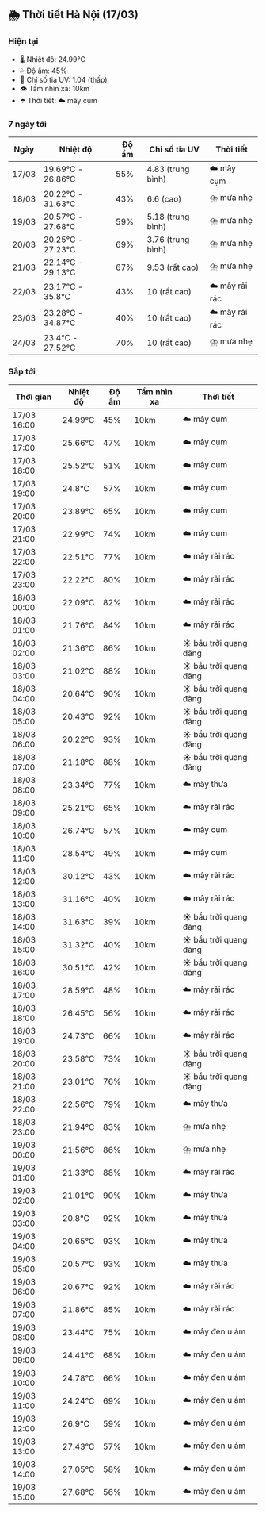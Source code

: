 ## 🌦️ Thời tiết Hà Nội (17/03)

### Hiện tại

- 🌡️ Nhiệt độ: 24.99℃
- 💦 Độ ẩm: 45%
- 🌟 Chỉ số tia UV: 1.04 (thấp)
- 👁️ Tầm nhìn xa: 10km
- ☂️ Thời tiết: ☁️ mây cụm

### 7 ngày tới

| Ngày | Nhiệt độ | Độ ẩm | Chỉ số tia UV | Thời tiết |
| --- | --- | --- | --- | --- |
| 17/03 | 19.69℃ - 26.86℃ | 55% | 4.83 (trung bình) | ☁️ mây cụm |
| 18/03 | 20.22℃ - 31.63℃ | 43% | 6.6 (cao) | ⛈️ mưa nhẹ |
| 19/03 | 20.57℃ - 27.68℃ | 59% | 5.18 (trung bình) | ⛈️ mưa nhẹ |
| 20/03 | 20.25℃ - 27.23℃ | 69% | 3.76 (trung bình) | ⛈️ mưa nhẹ |
| 21/03 | 22.14℃ - 29.13℃ | 67% | 9.53 (rất cao) | ⛈️ mưa nhẹ |
| 22/03 | 23.17℃ - 35.8℃ | 43% | 10 (rất cao) | ☁️ mây rải rác |
| 23/03 | 23.28℃ - 34.87℃ | 40% | 10 (rất cao) | ☁️ mây rải rác |
| 24/03 | 23.4℃ - 27.52℃ | 70% | 10 (rất cao) | ⛈️ mưa nhẹ |

### Sắp tới

| Thời gian | Nhiệt độ | Độ ẩm | Tầm nhìn xa | Thời tiết |
| --- | --- | --- | --- | --- |
| 17/03 16:00 | 24.99℃ | 45% | 10km | ☁️ mây cụm |
| 17/03 17:00 | 25.66℃ | 47% | 10km | ☁️ mây cụm |
| 17/03 18:00 | 25.52℃ | 51% | 10km | ☁️ mây cụm |
| 17/03 19:00 | 24.8℃ | 57% | 10km | ☁️ mây cụm |
| 17/03 20:00 | 23.89℃ | 65% | 10km | ☁️ mây cụm |
| 17/03 21:00 | 22.99℃ | 74% | 10km | ☁️ mây cụm |
| 17/03 22:00 | 22.51℃ | 77% | 10km | ☁️ mây rải rác |
| 17/03 23:00 | 22.22℃ | 80% | 10km | ☁️ mây rải rác |
| 18/03 00:00 | 22.09℃ | 82% | 10km | ☁️ mây rải rác |
| 18/03 01:00 | 21.76℃ | 84% | 10km | ☁️ mây rải rác |
| 18/03 02:00 | 21.36℃ | 86% | 10km | ☀️ bầu trời quang đãng |
| 18/03 03:00 | 21.02℃ | 88% | 10km | ☀️ bầu trời quang đãng |
| 18/03 04:00 | 20.64℃ | 90% | 10km | ☀️ bầu trời quang đãng |
| 18/03 05:00 | 20.43℃ | 92% | 10km | ☀️ bầu trời quang đãng |
| 18/03 06:00 | 20.22℃ | 93% | 10km | ☀️ bầu trời quang đãng |
| 18/03 07:00 | 21.18℃ | 88% | 10km | ☀️ bầu trời quang đãng |
| 18/03 08:00 | 23.34℃ | 77% | 10km | ☁️ mây thưa |
| 18/03 09:00 | 25.21℃ | 65% | 10km | ☁️ mây rải rác |
| 18/03 10:00 | 26.74℃ | 57% | 10km | ☁️ mây cụm |
| 18/03 11:00 | 28.54℃ | 49% | 10km | ☁️ mây cụm |
| 18/03 12:00 | 30.12℃ | 43% | 10km | ☁️ mây rải rác |
| 18/03 13:00 | 31.16℃ | 40% | 10km | ☁️ mây rải rác |
| 18/03 14:00 | 31.63℃ | 39% | 10km | ☀️ bầu trời quang đãng |
| 18/03 15:00 | 31.32℃ | 40% | 10km | ☀️ bầu trời quang đãng |
| 18/03 16:00 | 30.51℃ | 42% | 10km | ☀️ bầu trời quang đãng |
| 18/03 17:00 | 28.59℃ | 48% | 10km | ☁️ mây rải rác |
| 18/03 18:00 | 26.45℃ | 56% | 10km | ☁️ mây rải rác |
| 18/03 19:00 | 24.73℃ | 66% | 10km | ☁️ mây rải rác |
| 18/03 20:00 | 23.58℃ | 73% | 10km | ☀️ bầu trời quang đãng |
| 18/03 21:00 | 23.01℃ | 76% | 10km | ☀️ bầu trời quang đãng |
| 18/03 22:00 | 22.56℃ | 79% | 10km | ☁️ mây thưa |
| 18/03 23:00 | 21.94℃ | 83% | 10km | ⛈️ mưa nhẹ |
| 19/03 00:00 | 21.56℃ | 86% | 10km | ⛈️ mưa nhẹ |
| 19/03 01:00 | 21.33℃ | 88% | 10km | ☁️ mây rải rác |
| 19/03 02:00 | 21.01℃ | 90% | 10km | ☁️ mây thưa |
| 19/03 03:00 | 20.8℃ | 92% | 10km | ☁️ mây thưa |
| 19/03 04:00 | 20.65℃ | 93% | 10km | ☁️ mây thưa |
| 19/03 05:00 | 20.57℃ | 93% | 10km | ☁️ mây thưa |
| 19/03 06:00 | 20.67℃ | 92% | 10km | ☁️ mây rải rác |
| 19/03 07:00 | 21.86℃ | 85% | 10km | ☁️ mây rải rác |
| 19/03 08:00 | 23.44℃ | 75% | 10km | ☁️ mây đen u ám |
| 19/03 09:00 | 24.41℃ | 68% | 10km | ☁️ mây đen u ám |
| 19/03 10:00 | 24.78℃ | 66% | 10km | ☁️ mây đen u ám |
| 19/03 11:00 | 24.24℃ | 69% | 10km | ☁️ mây đen u ám |
| 19/03 12:00 | 26.9℃ | 59% | 10km | ☁️ mây đen u ám |
| 19/03 13:00 | 27.43℃ | 57% | 10km | ☁️ mây đen u ám |
| 19/03 14:00 | 27.05℃ | 58% | 10km | ☁️ mây đen u ám |
| 19/03 15:00 | 27.68℃ | 56% | 10km | ☁️ mây đen u ám |
